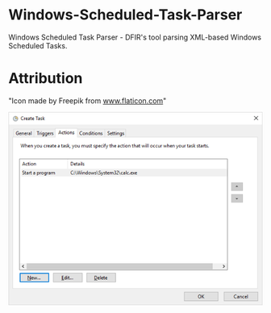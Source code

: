 # Windows-Scheduled-Task-Parser
Windows Scheduled Task Parser - DFIR's tool parsing XML-based Windows Scheduled Tasks.

# Attribution
"Icon made by Freepik from www.flaticon.com"

![alt text](https://github.com/gajos112/Windows-Scheduled-Task-Parser/blob/main/Images/Actions.png?raw=true)

